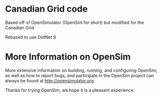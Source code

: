 # Canadian Grid code

Based off of OpenSimulator (OpenSim for short) but modified for the Canadian Grid

Rebased to use DotNet 9

# More Information on OpenSim

More extensive information on building, running, and configuring
OpenSim, as well as how to report bugs, and participate in the OpenSim
project can always be found at http://opensimulator.org.

Thanks for trying OpenSim, we hope it is a pleasant experience.

